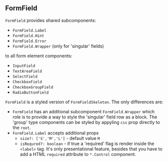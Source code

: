 ## FormField

`FormField` provides shared subcomponents:

- `FormField.Label`
- `FormField.Hint`
- `FormField.Error`
- `FormField.Wrapper` (only for 'singular' fields)

to all form element components:

- `InputField`
- `TextAreaField`
- `SelectField`
- `CheckboxField`
- `CheckboxGroupField`
- `RadioButtonField`

`FormField` is a styled version of `FormFieldSkeleton`. The only differences are:

- `FormField` has an additional subcomponent `FormField.Wrapper` which role is to provide a way to style the 'singular' field row as a block. The 'group' type components can be styled by appyling `css` prop directly to the `root`.
- `FormField.Label` accepts additional props
  - `size?: ['S','M','L']` - default value `M`
  - `isRequred?: boolean` - if true a 'required' flag is render inside the `<label>` tag. It's only presentational feature, besides that you have to add a HTML `required` attribute to `*.Control` component.
